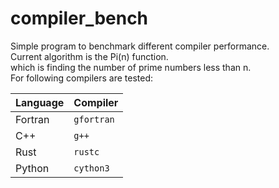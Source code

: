 # compiler_bench
Simple program to benchmark different compiler performance. \
Current algorithm is the Pi(n) function. \
which is finding the number of prime numbers less than n. \
For following compilers are tested:

| Language | Compiler   |
| -------- | ---------- |
| Fortran  | `gfortran` |
| C++      | `g++`      |
| Rust     | `rustc`    |
| Python   | `cython3`  |